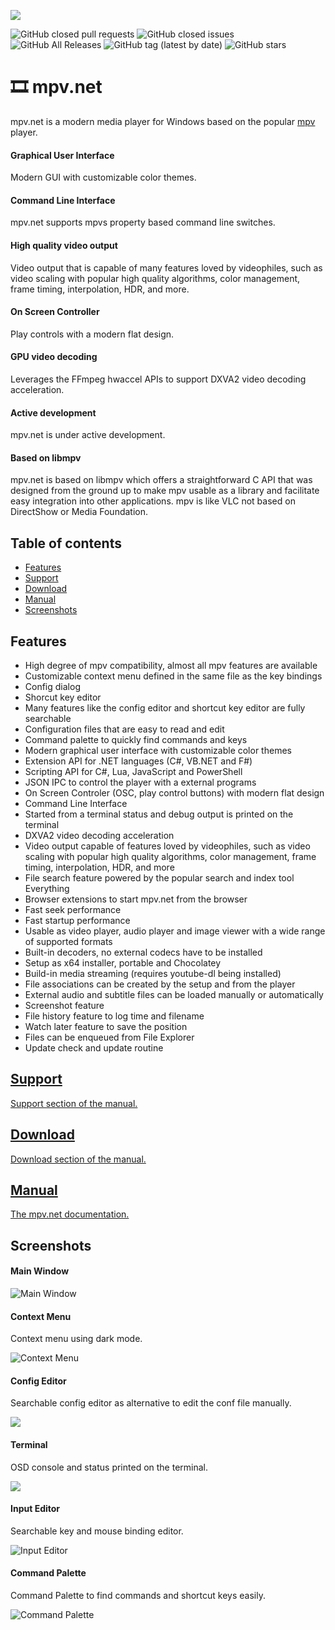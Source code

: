 
![](docs/img/mpvnet.png)

![GitHub closed pull requests](https://img.shields.io/github/issues-pr-closed/stax76/mpv.net) ![GitHub closed issues](https://img.shields.io/github/issues-closed/stax76/mpv.net) ![GitHub All Releases](https://img.shields.io/github/downloads/stax76/mpv.net/total) ![GitHub tag (latest by date)](https://img.shields.io/github/tag-date/stax76/mpv.net) ![GitHub stars](https://img.shields.io/github/stars/stax76/mpv.net)

🎞 mpv.net
==========

mpv.net is a modern media player for Windows based on the popular [mpv](https://mpv.io) player.


#### Graphical User Interface

Modern GUI with customizable color themes.


#### Command Line Interface

mpv.net supports mpvs property based command line switches.


#### High quality video output

Video output that is capable of many features loved by videophiles, such as video scaling with popular high quality algorithms, color management, frame timing, interpolation, HDR, and more.


#### On Screen Controller

Play controls with a modern flat design.


#### GPU video decoding

Leverages the FFmpeg hwaccel APIs to support DXVA2 video decoding acceleration.


#### Active development

mpv.net is under active development.


#### Based on libmpv

mpv.net is based on libmpv which offers a straightforward C API that was designed from the ground up to make mpv usable as a library and facilitate easy integration into other applications. mpv is like VLC not based on DirectShow or Media Foundation. 


Table of contents
-----------------

- [Features](#features)
- [Support](#support)
- [Download](#download)
- [Manual](#manual)
- [Screenshots](#screenshots)


Features
--------

- High degree of mpv compatibility, almost all mpv features are available
- Customizable context menu defined in the same file as the key bindings
- Config dialog
- Shorcut key editor
- Many features like the config editor and shortcut key editor are fully searchable
- Configuration files that are easy to read and edit
- Command palette to quickly find commands and keys
- Modern graphical user interface with customizable color themes
- Extension API for .NET languages (C#, VB.NET and F#)
- Scripting API for C#, Lua, JavaScript and PowerShell
- JSON IPC to control the player with a external programs
- On Screen Controler (OSC, play control buttons) with modern flat design
- Command Line Interface
- Started from a terminal status and debug output is printed on the terminal
- DXVA2 video decoding acceleration
- Video output capable of features loved by videophiles, such as video scaling with popular high quality algorithms, color management, frame timing, interpolation, HDR, and more
- File search feature powered by the popular search and index tool Everything
- Browser extensions to start mpv.net from the browser
- Fast seek performance
- Fast startup performance
- Usable as video player, audio player and image viewer with a wide range of supported formats
- Built-in decoders, no external codecs have to be installed
- Setup as x64 installer, portable and Chocolatey
- Build-in media streaming (requires youtube-dl being installed)
- File associations can be created by the setup and from the player
- External audio and subtitle files can be loaded manually or automatically
- Screenshot feature
- File history feature to log time and filename
- Watch later feature to save the position
- Files can be enqueued from File Explorer
- Update check and update routine


## [Support](docs/Manual.md#support)

[Support section of the manual.](docs/Manual.md#support)


## [Download](docs/Manual.md#download)

[Download section of the manual.](docs/Manual.md#download)


## [Manual](docs/Manual.md)

[The mpv.net documentation.](docs/Manual.md)


Screenshots
-----------

#### Main Window

![Main Window](docs/img/Main.png)


#### Context Menu

Context menu using dark mode.

![Context Menu](docs/img/Menu.jpg)


#### Config Editor

Searchable config editor as alternative to edit the conf file manually.

![](docs/img/ConfEditor.png)


#### Terminal

OSD console and status printed on the terminal.

![](docs/img/Terminal.png)


#### Input Editor

Searchable key and mouse binding editor.

![Input Editor](docs/img/InputEditor.png)


#### Command Palette

Command Palette to find commands and shortcut keys easily.

![Command Palette](docs/img/CommandPalette.png)
